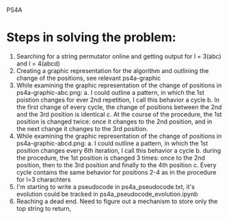 PS4A
# Steps in solving the problem:
1. Searching for a string permutator online and getting output for l = 3(abc) and l = 4(abcd)
2. Creating a graphic representation for the algorithm and outlining the change of the positions, see relevant ps4a-graphic
3. While examining the graphic representation of the change of positions in ps4a-graphic-abc.png:
    a. I could outline a pattern, in which the 1st poistion changes for ever 2nd repetition, I call this behavior a cycle
    b. In the first change of every cycle, the change of positions between the 2nd and the 3rd position is identical
    c. At the course of the procedure, the 1st position is changed twice: once it changes to the 2nd position, and in the next change it changes to the 3rd position.
4. While examining the graphic representation of the change of positions in ps4a-graphic-abcd.png:
    a. I could outline a pattern, in which the 1st position changes every 6th iteration, I call this behavior a cycle
    b. during the procedure, the 1st position is changed 3 times: once to the 2nd position, then to the 3rd position and finally to the 4th position
    c. Every cycle contains the same behavior for positions 2-4 as in the procedure for l=3 charachters
5. I'm starting to write a pseudocode in ps4a_pseudocode.txt, it's evolution could be tracked in ps4a_pseudocode_evolution.ipynb
6. Reaching a dead end. Need to figure out a mechanism to store only the top string to return,

